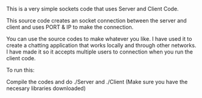This is a very simple sockets code that uses Server and Client Code.

This source code creates an socket connection between the server and client and uses PORT & IP to make the connection.

You can use the source codes to make whatever you like. 
I have used it to create a chatting application that works locally and through other networks.
I have made it so it accepts multiple users to connection when you run the client code.

To run this:

Compile the codes and do ./Server and ./Client (Make sure you have the necesary libraries downloaded)
